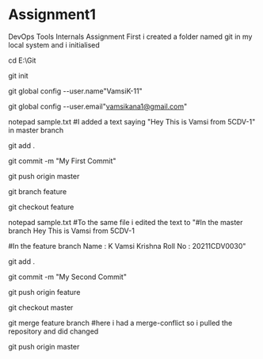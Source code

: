 # Assignment1
DevOps Tools Internals Assignment
First i created a folder named git in my local system and i initialised

cd E:\Git

git init

git global config --user.name"VamsiK-11"

git global config --user.email"vamsikana1@gmail.com"

notepad sample.txt    #I added a text saying "Hey This is Vamsi from 5CDV-1" in master branch

git add .

git commit -m "My First Commit"

git push origin master

git branch feature

git checkout feature

notepad sample.txt      #To the same file i edited the text to
"#In the master branch
Hey This is Vamsi from 5CDV-1

#In the feature branch
Name : K Vamsi Krishna
Roll No : 20211CDV0030"

git add .

git commit -m "My Second Commit"

git push origin feature

git checkout master

git merge feature branch        #here i had a merge-conflict so i pulled the repository and did changed   

git push origin master
